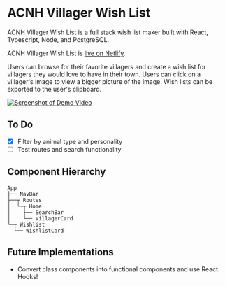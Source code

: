 # ACNH Villager Wish List 

ACNH Villager Wish List is a full stack wish list maker 
built with React, Typescript, Node, and PostgreSQL. 

ACNH Villager Wish List is [live on Netlify](https://acnhvwl.netlify.app/).

Users can browse for their favorite villagers and create a wish list for villagers they would love to have in their town. 
Users can click on a villager's image to view a bigger picture of the image. 
Wish lists can be exported to the user's clipboard.  


[![Screenshot of Demo Video](https://cdn.discordapp.com/attachments/709643259789705317/769330360516739132/unknown.png)](https://www.youtube.com/watch?v=7gzCTY59eqY)


## To Do 
- [x] Filter by animal type and personality
- [ ] Test routes and search functionality 

## Component Hierarchy 
```
App
├── NavBar
├──┬ Routes
│  └─┬ Home
│    ├── SearchBar  
│    └── VillagerCard    
└─┬ Wishlist
  └── WishlistCard
```

## Future Implementations
- Convert class components into functional components and use React Hooks!
